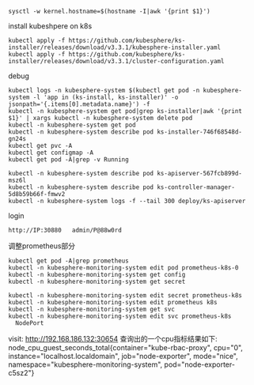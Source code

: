 
```shell
sysctl -w kernel.hostname=$(hostname -I|awk '{print $1}')
```

install kubeshpere on k8s
```shell
kubectl apply -f https://github.com/kubesphere/ks-installer/releases/download/v3.3.1/kubesphere-installer.yaml
kubectl apply -f https://github.com/kubesphere/ks-installer/releases/download/v3.3.1/cluster-configuration.yaml
```

debug
```shell
kubectl logs -n kubesphere-system $(kubectl get pod -n kubesphere-system -l 'app in (ks-install, ks-installer)' -o jsonpath='{.items[0].metadata.name}') -f
kubectl -n kubesphere-system get pod|grep ks-installer|awk '{print $1}' | xargs kubectl -n kubesphere-system delete pod
kubectl -n kubesphere-system get pod
kubectl -n kubesphere-system describe pod ks-installer-746f68548d-gn24s
kubectl get pvc -A
kubectl get configmap -A
kubectl get pod -A|grep -v Running

kubectl -n kubesphere-system describe pod ks-apiserver-567fcb899d-msz6l
kubectl -n kubesphere-system describe pod ks-controller-manager-5d8b59b66f-fmwv2
kubectl -n kubesphere-system logs -f --tail 300 deploy/ks-apiserver

```

login
```shell
http://IP:30880   admin/P@88w0rd

```

调整prometheus部分
```shell
kubectl get pod -A|grep prometheus
kubectl -n kubesphere-monitoring-system edit pod prometheus-k8s-0
kubectl -n kubesphere-monitoring-system get config
kubectl -n kubesphere-monitoring-system get secret

kubectl -n kubesphere-monitoring-system edit secret prometheus-k8s
kubectl -n kubesphere-monitoring-system edit prometheus k8s
kubectl -n kubesphere-monitoring-system get svc
kubectl -n kubesphere-monitoring-system edit svc prometheus-k8s
  NodePort
```

visit:
http://192.168.186.132:30654
    查询出的一个cpu指标结果如下:
        node_cpu_guest_seconds_total{container="kube-rbac-proxy", cpu="0", instance="localhost.localdomain", job="node-exporter", mode="nice", namespace="kubesphere-monitoring-system", pod="node-exporter-c5sz2"}


